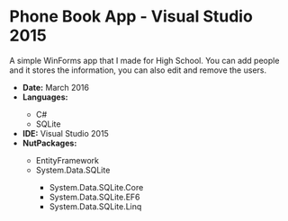 # Phone Book App - Visual Studio 2015
A simple WinForms app that I made for High School. You can add people and it stores the information, you can also edit and remove the users.

<ul>
  <li><b>Date:</b> March 2016</li>
  <li><b>Languages:</b></li>
  <ul>
    <li>C#</li>
    <li>SQLite</li>
  </ul>
<li><b>IDE:</b> Visual Studio 2015</li>
<li><b>NutPackages:</b></li>
  <ul>
    <li>EntityFramework</li>
    <li>System.Data.SQLite</li>
    <ul>
      <li>System.Data.SQLite.Core</li>
       <li>System.Data.SQLite.EF6</li>
       <li>System.Data.SQLite.Linq</li>
    </ul>
</ul>

